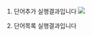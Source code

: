 1. 단어추가 실행결과입니다
<img
src="screenshots/스크린샷 2023-09-09 오후 4.35.51.png" width="40%">

3. 단어목록 실행결과입니다
<img
src="" width="40%">
